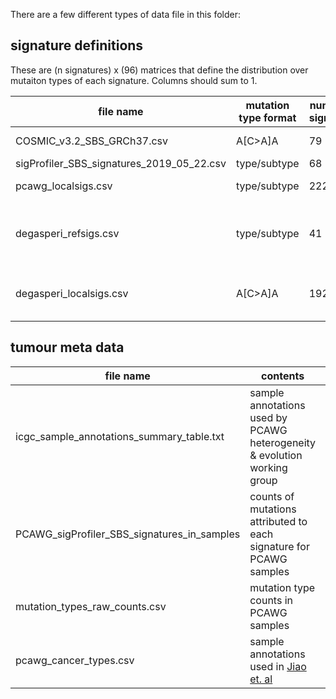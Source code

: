 There are a few different types of data file in this folder:

## signature definitions

These are (n signatures) x (96) matrices that define the distribution over mutaiton types of each signature. Columns should sum to 1.

file name | mutation type format | number of signatures |  source  
---       |  ---          | ---                  | --- 
COSMIC_v3.2_SBS_GRCh37.csv | A[C>A]A | 79 | [COSMIC database](https://cancer.sanger.ac.uk/signatures/downloads/)
sigProfiler_SBS_signatures_2019_05_22.csv | type/subtype | 68 | [syn11738319](https://www.synapse.org/#!Synapse:syn11738319)
pcawg_localsigs.csv | type/subtype | 222 | modified from [syn11853232](https://www.synapse.org/#!Synapse:syn11853232)
degasperi_refsigs.csv | type/subtype | 41 | modified from [Degasperi et. al 2020](https://doi.org/10.1038/s43018-020-0027-5) supplementary table 4
degasperi_localsigs.csv | A[C>A]A | 192 | [Degasperi et. al 2020](https://doi.org/10.1038/s43018-020-0027-5) supplementary table 2


## tumour meta data

file name | contents |  source  
---       |  ---        | --- 
icgc_sample_annotations_summary_table.txt | sample annotations used by PCAWG heterogeneity & evolution working group | [icgc data portal](https://dcc.icgc.org/releases/PCAWG/evolution_and_heterogeneity)
PCAWG_sigProfiler_SBS_signatures_in_samples | counts of mutations attributed to each signature for PCAWG samples | [syn11738669.7](https://www.synapse.org/#!Synapse:syn11738669.7)
mutation_types_raw_counts.csv| mutation type counts in PCAWG samples | modified from [syn7357330](https://www.synapse.org/#!Synapse:syn7357330)
pcawg_cancer_types.csv | sample annotations used in [Jiao et. al](https://doi.org/10.1038/s41467-019-13825-8) | modified from [z-scores file](https://github.com/ICGC-TCGA-PanCancer/TumorType-WGS/blob/master/pcawg_mutations_types.csv)